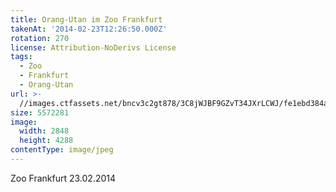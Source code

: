 ```yaml
---
title: Orang-Utan im Zoo Frankfurt
takenAt: '2014-02-23T12:26:50.000Z'
rotation: 270
license: Attribution-NoDerivs License
tags:
  - Zoo
  - Frankfurt
  - Orang-Utan
url: >-
  //images.ctfassets.net/bncv3c2gt878/3C8jWJBF9GZvT34JXrLCWJ/fe1ebd384a77699d7c8824280ef65c40/orang-utan-im-zoo-frankfurt_12729532655_o
size: 5572281
image:
  width: 2848
  height: 4288
contentType: image/jpeg
---
```


Zoo Frankfurt 23.02.2014